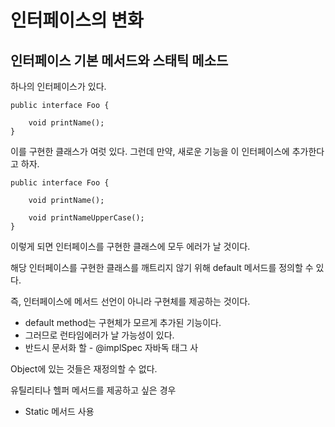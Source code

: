 # 인터페이스의 변화

## 인터페이스 기본 메서드와 스태틱 메소드

하나의 인터페이스가 있다.

```
public interface Foo {

    void printName();
}

```

이를 구현한 클래스가 여럿 있다. 그런데 만약, 새로운 기능을 이 인터페이스에 추가한다고 하자.

```
public interface Foo {

    void printName();

    void printNameUpperCase();
}

```

이렇게 되면 인터페이스를 구현한 클래스에 모두 에러가 날 것이다.

해당 인터페이스를 구현한 클래스를 깨트리지 않기 위해 default 메서드를 정의할 수 있다.

즉, 인터페이스에 메서드 선언이 아니라 구현체를 제공하는 것이다.

- default method는 구현체가 모르게 추가된 기능이다.
- 그러므로 런타임에러가 날 가능성이 있다.
- 반드시 문서화 할  - @implSpec 자바독 태그 사


Object에 있는 것들은 재정의할 수 없다.

유틸리티나 헬퍼 메서드를 제공하고 싶은 경우

- Static 메서드 사용
